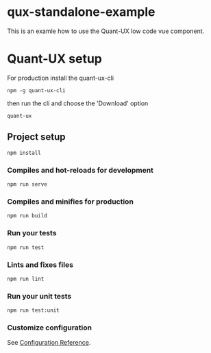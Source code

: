 # qux-standalone-example


This is an examle how to use the Quant-UX low code vue component.

# Quant-UX setup

For production install the quant-ux-cli

```
npm -g quant-ux-cli
```

then run the cli and choose the 'Download' option

```
quant-ux
```


## Project setup
```
npm install
```

### Compiles and hot-reloads for development
```
npm run serve
```

### Compiles and minifies for production
```
npm run build
```

### Run your tests
```
npm run test
```

### Lints and fixes files
```
npm run lint
```

### Run your unit tests
```
npm run test:unit
```

### Customize configuration
See [Configuration Reference](https://cli.vuejs.org/config/).
